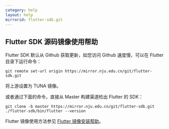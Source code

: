```yaml
---
category: help
layout: help
mirrorid: flutter-sdk.git
---
```


## Flutter SDK 源码镜像使用帮助

Flutter SDK 默认从 Github 获取更新，如您访问 Github 速度慢，可以在 Flutter 目录下运行命令：

```
git remote set-url origin https://mirror.nju.edu.cn/git/flutter-sdk.git
```

将上游设置为 TUNA 镜像。

或者通过下面的命令，直接从 Master 构建渠道检出 Flutter 的 SDK： 

```
git clone -b master https://mirror.nju.edu.cn/git/flutter-sdk.git
./flutter-sdk/bin/flutter --version
```

Flutter 镜像使用方法参见 [Flutter 镜像安装帮助](../flutter)。